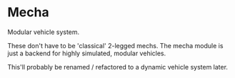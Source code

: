 # Mecha

Modular vehicle system. 

These don't have to be 'classical' 2-legged mechs.
The mecha module is just a backend for highly simulated, modular vehicles.

This'll probably be renamed / refactored to a dynamic vehicle system later.
